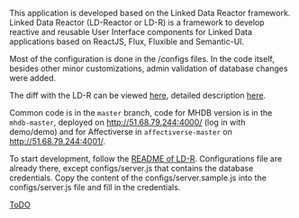 This application is developed based on the Linked Data Reactor framework. Linked Data Reactor (LD-Reactor or LD-R) is a framework to develop reactive and reusable User Interface components for Linked Data applications based on ReactJS, Flux, Fluxible and Semantic-UI. 

Most of the configuration is done in the /configs files. In the code itself, besides other minor customizations, admin validation of database changes were added. 

The diff with the LD-R can be viewed [here](https://github.com/ali1k/ld-r/compare/master...charlie42:master), detailed description [here](https://github.com/charlie42/ld-r-mhdb/blob/master/DIFF_WITH_LDR.md).

Common code is in the `master` branch, code for MHDB version is in the `mhdb-master`, deployed on http://51.68.79.244:4000/ (log in with demo/demo) and for Affectiverse in `affectiverse-master` on http://51.68.79.244:4001/. 

To start development, follow the [README of LD-R](https://github.com/ali1k/ld-r). Configurations file are already there, except configs/server.js that contains the database credentials. Copy the content of the configs/server.sample.js into the configs/server.js file and fill in the credentials. 

[ToDO](https://github.com/charlie42/ld-r-mhdb/blob/master/ToDo.md)